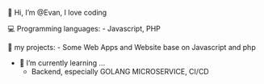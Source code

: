 👋  Hi, I’m @Evan, I love coding
    
💻 Programming languages:
    - Javascript, PHP
    
 🚀 my projects:
    - Some Web Apps and Website base on Javascript and php
    
- 🌱 I’m currently learning ...
    - Backend, especially GOLANG MICROSERVICE, CI/CD


